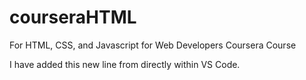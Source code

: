 # courseraHTML
For HTML, CSS, and Javascript for Web Developers Coursera Course

I have added this new line from directly within VS Code.